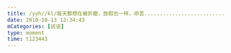 ```yaml
---
title: /yyh//kl/每天都想在被折磨，放假也一样，命苦.............................
date: 2010-10-13 12:34:43
mCategories: [说说]
type: moment
time: t123443
---
```


